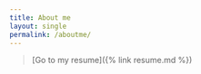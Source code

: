 ```yaml
---
title: About me
layout: single
permalink: /aboutme/
---
```


> [Go to my resume]({% link resume.md %})
